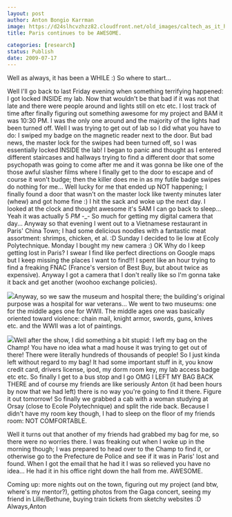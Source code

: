 ```yaml
---
layout: post
author: Anton Bongio Karrman
image: https://d24slhcvzhzz82.cloudfront.net/old_images/caltech_as_it_happens/6a0105349b8251970b0115711b23af970c.jpg
title: Paris continues to be AWESOME.

categories: [research]
status: Publish
date: 2009-07-17
---
```



Well as always, it has been a WHILE :)
So where to start...

Well I'll go back to last Friday evening when something terrifying happened: I got locked INSIDE my lab. Now that wouldn't be that bad if it was not that late and there were people around and lights still on etc etc. I lost track of time after finally figuring out something awesome for my project and BAM it was 10:30 PM. I was the only one around and the majority of the lights had been turned off. Well I was trying to get out of lab so I did what you have to do: I swiped my badge on the magnetic reader next to the door. But bad news, the master lock for the swipes had been turned off, so I was essentially locked INSIDE the lab! I began to panic and thought as I entered different staircases and hallways trying to find a different door that some psychopath was going to come after me and it was gonna be like one of the those awful slasher films where I finally get to the door to escape and of course it won't budge; then the killer does me in as my futile badge swipes do nothing for me... 
Well lucky for me that ended up NOT happening; I finally found a door that wasn't on the master lock like twenty minutes later (whew) and got home fine :) I hit the sack and woke up the next day. I looked at the clock and thought awesome it's 5AM I can go back to sleep... Yeah it was actually 5 *PM* -_- So much for getting my digital camera that day... 
Anyway so that evening I went out to a Vietnamese restaurant in Paris' China Town; I had some delicious noodles with a fantastic meat assortment: shrimps, chicken, et al. :D
Sunday I decided to lie low at Ecoly Polytechnique. Monday I bought my new camera :) OK Why do I keep getting lost in Paris? I swear I find like perfect directions on Google maps but I keep missing the places I want to find!!! I spent like an hour trying to find a freaking FNAC (France's version of Best Buy, but about twice as expensive). Anyway I got a camera that I don't really like so I'm gonna take it back and get another (woohoo exchange policies).


![](https://d24slhcvzhzz82.cloudfront.net/old_images/caltech_as_it_happens/6a0105349b8251970b0115711b016b970c.jpg)Anyway, so we saw the museum and hospital there; the building's original purpose was a hospital for war veterans... We went to two museums: one for the middle ages one for WWII. The middle ages one was basically oriented toward violence: chain mail, knight armor, swords, guns, knives etc. and the WWII was a lot of paintings.


![](https://d24slhcvzhzz82.cloudfront.net/old_images/caltech_as_it_happens/6a0105349b8251970b0115711b07c3970c.jpg)Well after the show, I did something a bit stupid: I left my bag on the Champ! You have no idea what a mad house it was trying to get out of there! There were literally hundreds of thousands of people! So I just kinda left without regard to my bag! It had some important stuff in it, you know credit card, drivers license, ipod, my dorm room key, my lab access badge etc etc. So finally I get to a bus stop and I go OMG I LEFT MY BAG BACK THERE and of course my friends are like seriously Anton (it had been hours by now that we had left) there is no way you're going to find it there. Figure it out tomorrow! So finally we grabbed a cab with a woman studying at Orsay (close to Ecole Polytechnique) and split the ride back. Because I didn't have my room key though, I had to sleep on the floor of my friends room: NOT COMFORTABLE.

Well it turns out that another of my friends had grabbed my bag for me, so there were no worries there. I was freaking out when I woke up in the morning though; I was prepared to head over to the Champ to find it, or otherwise go to the Prefecture de Police and see if it was in Paris' lost and found. When I got the email that he had it I was so relieved you have no idea... He had it in his office right down the hall from me. AWESOME.

Coming up: more nights out on the town, figuring out my project (and btw, where's my mentor?), getting photos from the Gaga concert, seeing my friend in Lille/Bethune, buying train tickets from sketchy websites :D
Always,Anton

